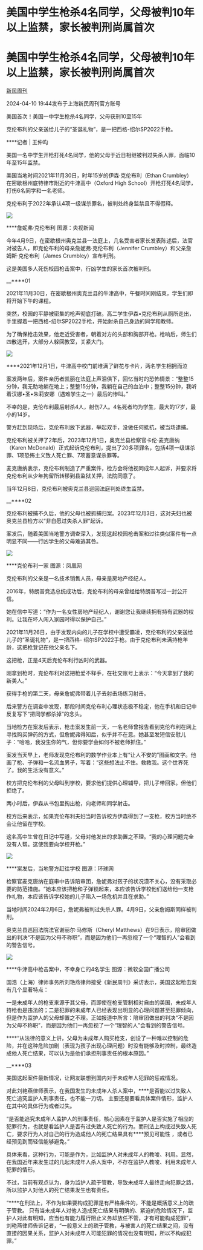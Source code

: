 # 美国中学生枪杀4名同学，父母被判10年以上监禁，家长被判刑尚属首次

# 美国中学生枪杀4名同学，父母被判10年以上监禁，家长被判刑尚属首次

[](https://news.qq.com/omn/author/8QMZ2Xtf7IUZvTo%3D)

[新民周刊](https://news.qq.com/omn/author/8QMZ2Xtf7IUZvTo%3D)

2024-04-10 19:44发布于上海新民周刊官方账号

美国首次！美国一中学生枪杀4名同学，父母获刑10至15年

克伦布利的父亲送给儿子的“圣诞礼物”，是一把西格-绍尔SP2022手枪。

****记者 | 王仲昀

美国一名中学生开枪打死4名同学，他的父母于近日相继被判过失杀人罪，面临10年至15年监禁。

美国当地时间2021年11月30日，时年15岁的伊森·克伦布利（Ethan Crumbley）在密歇根州底特律市附近的牛津高中（Oxford High
School）开枪打死4名同学，打伤6名同学和一名老师。

克伦布利于2022年承认4项一级谋杀罪名，被判处终身监禁且不得假释。

![](https://inews.gtimg.com/om_bt/OxPqNqgaZ0-pxbp3zS1vqYjZxv4rpVUC8MasnlB1LdMMcAA/1000)

****詹妮弗·克伦布利 图源：央视新闻

今年4月9日，在密歇根州奥克兰县一法庭上，几名受害者家长发表陈述后，法官对被告人，即克伦布利的母亲詹妮弗·克伦布利（Jennifer
Crumbley）和父亲詹姆斯·克伦布利（James Crumbley）宣布判刑。

这是美国多人死伤校园枪击案中，行凶学生的家长首次被判刑。

__****01

2021年11月30日，在密歇根州奥克兰县的牛津高中，午餐时间刚结束，学生们即将开始下午的课程。

突然，校园的平静被密集的枪声彻底打破。高二学生伊森•克伦布利从厕所走出，手里握着一把西格-绍尔SP2022手枪，开始射杀自己身边的同学和教师。

为了确保枪击效果，他走近受害者，朝着对方的头部和胸部开枪。枪响后，师生们四散逃开，大部分人躲回教室，关紧大门。

![](https://inews.gtimg.com/om_bt/OqCZ8AEpudp5EzpiPq16KEYQ_yrsvuTyRDgJKRiFcTxUwAA/1000)

****2021年12月1日，牛津高中校门前堆满了鲜花与卡片，两名学生相拥而泣

案发两年后，案件亲历者凯丽在法庭上声泪俱下，回忆当时的恐怖情景：“整整15分钟，我无助地躺在地上；整整15分钟，我躺在自己的血泊中；整整15分钟，我听着汉娜•圣•朱莉安娜（遇难学生之一）最后的惨叫。”

不幸的是，克伦布利最后射杀4人，射伤7人。4名死者均为学生，最大的17岁，最小的14岁。

警方赶到现场后，克伦布利放下武器，举起双手，没做任何抵抗，被当场逮捕。

克伦布利被关押了2年后，2023年12月1日，奥克兰县检察官卡伦·麦克唐纳（Karen
McDonald）正式起诉克伦布利，提出了20多项罪名，包括4项一级谋杀罪、1项恐怖主义致人死亡罪、7项蓄意谋杀罪等。

麦克唐纳表示，克伦布利制造了严重案件，检方会将他视同成年人起诉，并要求将克伦布利从少年拘留所转移到县监狱关押，法院同意了。

当年12月8日，克伦布利被奥克兰县巡回法庭判处终生监禁。

__****02

克伦布利被捕不久后，他的父母也被抓捕归案。2023年12月3日，这对夫妇也被奥克兰县检方以“非自愿过失杀人罪”起诉。

案发后，随着美国当地警方调查深入，发现这起校园枪击案和过往类似案件有一点明显不同——行凶学生的父母难逃其咎。

![](https://inews.gtimg.com/om_bt/OdIVdxcDKZPoadE7Yl02oWVs7XMzi9xYbmPVh1ic2OD74AA/1000)

****克伦布利一家 图源：凤凰网

克伦布利的父亲是一名技术销售人员，母亲是房地产经纪人。

2016年，特朗普竞选总统成功后，克伦布利的母亲曾经给特朗普写过一封公开信。

她在信中写道：“作为一名女性房地产经纪人，谢谢您让我继续拥有持有武器的权利。让我在坏人闯入家园时得以保护自己。”

2021年11月26日，由于发现内向的儿子在学校中遭受霸凌，克伦布利的父亲送给儿子的“圣诞礼物”，是一把西格-
绍尔SP2022手枪。由于克伦布利未满持枪年龄，这把枪登记在他父亲名下。

这把枪，正是4天后克伦布利行凶时的武器。

刚拿到枪时，克伦布利对这把枪爱不释手，在社交账号上表示：“今天拿到了我的新美人。”

获得手枪的第二天，母亲詹妮弗带着儿子去射击场练习射击。

后来警方在调查中发现，那段时间克伦布利心理状态极不稳定，他在手机和日记中反复写下“把同学都杀掉”的念头。

当地检方在案发后表示，枪击案发生前一天，一名老师曾报告看到克伦布利在网上寻找购买弹药的方式，但詹妮弗得知后，似乎并不在意。她甚至发短信安慰儿子：“哈哈，我没生你的气，但你要学会如何不被老师抓住。”

案发当天早上，老师发现克伦布利的数学作业本上有“让人不安的”图画和文字。他画了枪、子弹和一名流血男子，写着：“这些想法止不住。救救我。这个世界死了。我的生活没有意义。”

校方把克伦布利的父母叫到学校，要求他们提供心理辅导，把儿子带回家。但他们拒绝了。

两小时后，伊森从书包里掏出枪，向老师和同学射击。

校方后来表示，如果克伦布利夫妇当时告诉校方伊森得到了一支枪，校方当时绝不会让他留在学校。

这名高中生曾在日记中写道，父母对他发出的求助置之不理。“我的心理问题完全没有人帮。这使我要向学校开枪。”

![](https://inews.gtimg.com/om_bt/ObvjibjpMTFL9hcLswLbFdQhQJ9D_kb2KYuhZwqIDjSDkAA/1000)

****案发后，当地警方赶往学校 图源：环球网

检察官麦克唐纳在庭审中告诉陪审团，詹妮弗对孩子的状况漠不关心，没有采取必要的防范措施。“她本应该把枪和子弹锁起来，本应该告诉学校他们送给他一支枪作礼物，本应该告诉学校她的儿子陷入一场危机并且在求助。”

当地时间2024年2月6日，詹妮弗被判过失杀人罪。4月9日，父亲詹姆斯同样被判刑。

奥克兰县巡回法院法官谢丽尔·马修斯（Cheryl
Matthews）在9日表示，陪审团做出的判决“不是因为父母不称职”，而是因为他们一再忽视了一个“理智的人”会看到的警告信号。

![](https://inews.gtimg.com/om_bt/O6VXRSApbLgLYAL2T0LZas6Hyx4cG-8mQfX8NfdS25jGUAA/1000)

****牛津高中枪击案中，不幸身亡的4名学生 图源：微软全国广播公司

国浩（上海）律师事务所刘艳燕律师接受《新民周刊》采访表示，美国这起枪击案有几个显著特点：

一是未成年人的枪支来源于其父母，而即使在枪支管制相对自由的美国，未成年人持枪也是违法的；二是犯罪的未成年人已经表现出明显的心理问题甚至犯罪倾向，但是作为监护人的父母却置之不理。正如报道中所言：陪审团做出的判决“不是因为父母不称职”，而是因为他们一再忽视了一个“理智的人”会看到的警告信号。

****“从法律的意义上讲，父母为未成年人购买枪支，创设了一种难以控制的危险，并在这种危险加剧（表现为孩子出现心理问题）时没有能够及时控制，最终造成他人死亡结果，可以认为是他们承担刑事责任的根本原因。”

__****03

美国这起案件最新情况，让网友联想到国内对于未成年人犯罪的惩戒情况。

对此刘艳燕律师表示，在我国发生的未成年人杀人案中，****是否能以过失致人死亡追究监护人刑事责任，也不能一刀切。
主要还是要看具体案件情形，监护人在其中的具体行为或者过失。

“是否能追究未成年人监护人的刑事责任，核心因素在于监护人是否实施了相应的犯罪行为，也就是看监护人是否有过失致人死亡的行为。而刑法上构成过失致人死亡，要求行为人对自己的行为造成他人的死亡结果具有****预见可能性
，或者已经预见到而轻信能够避免。”

具体来看，这种行为，可能是作为，比如监护人对未成年人的教唆、利用。显然，在我国近年来发生过的几起未成年人杀人案中，不存在监护人教唆、利用未成年人犯罪的情形。

不过，当前有观点认为，身为监护人疏于管教，导致未成年人最终走向犯罪之路，所以监护人对他人的死亡结果发生也有责任。

“****在刑法上，不作为如果要构成犯罪是有严格条件的，不能是概括意义上的疏于管教。
只有当未成年人对他人造成死亡结果有明确的、紧迫的危险情况下，监护人对此有明知，应当也有能力履行阻止义务却放任不管，才有可能构成犯罪”，刘艳燕律师告诉记者，“一般意义上的疏于管教，与被害人的死亡结果之间，没有直接的因果关系，监护人对未成年人可能犯罪的情况也没有明知，所以不构成犯罪。”

